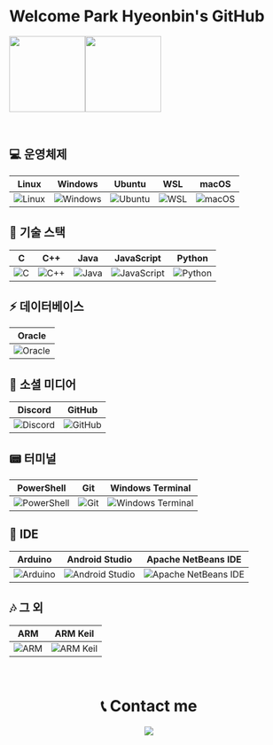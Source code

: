 # Welcome Park Hyeonbin's GitHub

<img align="" height="137px" src="https://github-readme-stats.vercel.app/api?username=ppareu&hide_title=true&hide_border=true&show_icons=true&include_all_commits=true&line_height=21&bg_color=0,EC6C6C,FFD479,FFFC79,73FA79&theme=graywhite&locale=en" /><img align="" height="137px" src="https://github-readme-stats.vercel.app/api/top-langs/?username=ppareu&hide_title=true&hide_border=true&layout=compact&bg_color=0,73FA79,73FDFF,D783FF&theme=graywhite&locale=en" />
  
<br>

## 💻 운영체제
| Linux      | Windows       | Ubuntu       | WSL        | macOS     |
|------------|---------------|--------------|------------|-----------|
| ![Linux](https://img.shields.io/badge/linux-FCC624?style=for-the-badge&logo=Linux&logoColor=black) | ![Windows](https://img.shields.io/badge/Windows-0078D6?style=for-the-badge&logo=windows&logoColor=white) | ![Ubuntu](https://img.shields.io/badge/Ubuntu-E95420?style=for-the-badge&logo=ubuntu&logoColor=white) | ![WSL](https://img.shields.io/badge/WSL-0a97f5?style=for-the-badge&logo=linux&logoColor=white) | ![macOS](https://img.shields.io/badge/mac%20os-000000?style=for-the-badge&logo=apple&logoColor=white) |

## 🚀 기술 스택
| C          | C++           | Java         | JavaScript    | Python     |
|------------|---------------|--------------|---------------|------------|
| ![C](https://img.shields.io/badge/C-A8B9CC?style=for-the-badge&logo=c&logoColor=white) | ![C++](https://img.shields.io/badge/c++-00599C?style=for-the-badge&logo=C%2B%2B&logoColor=white) | ![Java](https://img.shields.io/badge/Java-ED8B00?style=for-the-badge&logo=openjdk&logoColor=white) | ![JavaScript](https://img.shields.io/badge/javascript-F7DF1E?style=for-the-badge&logo=javascript&logoColor=black) | ![Python](https://img.shields.io/badge/python-3776AB?style=for-the-badge&logo=python&logoColor=white) |

## ⚡ 데이터베이스
| Oracle     |
|------------|
| ![Oracle](https://img.shields.io/badge/oracle-F80000?style=for-the-badge&logo=Oracle&logoColor=white) |

## 👻 소셜 미디어
| Discord      | GitHub       |
|--------------|--------------|
| ![Discord](https://img.shields.io/badge/discord-5865F2?style=for-the-badge&logo=discord&logoColor=white) | ![GitHub](https://img.shields.io/badge/github-181717?style=for-the-badge&logo=Github&logoColor=white) |

## 📟 터미널
| PowerShell   | Git          | Windows Terminal |
|--------------|--------------|-------------------|
| ![PowerShell](https://img.shields.io/badge/powershell-5391FE?style=for-the-badge&logo=powershell&logoColor=white) | ![Git](https://img.shields.io/badge/git-F05032?style=for-the-badge&logo=git&logoColor=white) | ![Windows Terminal](https://img.shields.io/badge/windowsterminal-4D4D4D?style=for-the-badge&logo=windowsterminal&logoColor=white) |

## 🧩 IDE
| Arduino     | Android Studio | Apache NetBeans IDE |
|-------------|----------------|----------------------|
| ![Arduino](https://img.shields.io/badge/arduino-00878F?style=for-the-badge&logo=arduino&logoColor=white) | ![Android Studio](https://img.shields.io/badge/androidstudio-3DDC84?style=for-the-badge&logo=androidstudio&logoColor=white) | ![Apache NetBeans IDE](https://img.shields.io/badge/apachenetbeanside-1B6AC6?style=for-the-badge&logo=apachenetbeanside&logoColor=white) |

## 🎶 그 외
| ARM        | ARM Keil    |
|------------|------------|
| ![ARM](https://img.shields.io/badge/arm-0091BD?style=for-the-badge&logo=arm&logoColor=white) | ![ARM Keil](https://img.shields.io/badge/armkeil-394049?style=for-the-badge&logo=armkeil&logoColor=white) |

<br>

<div align=center><h1>📞 Contact me</h1></div>
<p align="center">
  <a href="mailto:bin000120@naver.com"><img src="https://img.shields.io/badge/naver-03C75A?style=for-the-badge&link=mailto:bin000120@naver.com"/></a>
</p>


